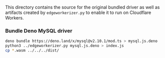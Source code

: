 This directory contains the source for the original bundled driver as well as artifacts created by
`edgeworkerizer.py` to enable it to run on Cloudflare Workers.

### Bundle Deno MySQL driver

```sh
deno bundle https://deno.land/x/mysql@v2.10.1/mod.ts > mysql.js.deno
python3 ../edgeworkerizer.py mysql.js.deno > index.js
cp *.wasm ../../../dist/
```

